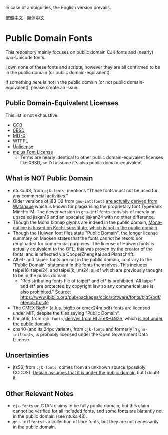 In case of ambiguities, the English version prevails.

[繁體中文](README-zhT.md) | [简体中文](README-zhS.md)

# Public Domain Fonts

This repository mainly focuses on public domain CJK fonts and (nearly) pan-Unicode fonts.

I own none of these fonts and scripts, however they are all confirmed to be in the public domain (or public domain-equivalent).

If something here is not in the public domain (or not public domain-equivalent), please create an issue.

## Public Domain-Equivalent Licenses

This list is not exhaustive.

* [CC0](https://creativecommons.org/publicdomain/zero/1.0/)
* [0BSD](https://opensource.org/license/0bsd)
* [MIT-0](https://opensource.org/license/mit-0)
* [WTFPL](http://www.wtfpl.net/txt/copying/)
* [Unlicense](https://unlicense.org/)
* [mplus Font License](https://spdx.org/licenses/mplus.html)
  * Terms are nearly identical to other public domain-equivalent licenses like 0BSD, so I'd assume it's also public domain-equivalent

## What is NOT Public Domain

* ntukai48, from `cjk-fonts`, mentions "These fonts must not be used for any commercial activities."
* Older versions of j83-32 from `gnu-intlfonts` [are actually derived from Watanabe](https://www.rpmfind.net/linux/RPM/opensuse/16.0/noarch/intlfonts-1.2.1-slfo.1.1.2.noarch.html) which is known for plagiarising the proprietary font TypeBank Mincho-M. The newer version in `gnu-intlfonts` consists of merely an upscaled jiskan16 and an upscaled jiskan24 with no other difference.
* Though the Mona bitmap glyphs are indeed in the public domain, [Mona-outline is based on Kochi-substitute](https://en.wikipedia.org/wiki/Mona_(font)), [which is not in the public domain](https://ja.wikipedia.org/wiki/%E6%9D%B1%E9%A2%A8%E3%83%95%E3%82%A9%E3%83%B3%E3%83%88).
* Though the Huiwen font files state "Public Domain", the longer license summary on Maoken states that the fonts cannot be resold nor reuploaded for commercial purposes. The license of Huiwen fonts is actually equivalent to the OFL; this was proven by the creator of the fonts, and is reflected via CooperZhengKai and Planschrift.
* All et- and taipei- fonts are not in the public domain, contrary to the "Public Domain" statement in the fonts themselves. This includes taipei16, taipei24, and taipei(k,l,m)24, all of which are previously thought to be in the public domain.
  * "Redistributing fonts file of taipei\* and et\* is prohibited. All taipei\* and et\* are protected by copyright law so any commerical use is also prohibited." Source: <https://www.ibiblio.org/pub/packages/ccic/software/fonts/big5/bdf/etenb5.ftpsite>
* The CMEX Big5+ (a.k.a. big5p or cmex24m.bdf) fonts are licensed under MIT, despite the files saying "Public Domain".
* hanja65, from `cjk-fonts`, [derives from HLaTeX-0.92e](https://ctan.org/pkg/cjk-fonts), which [is not under the public domain](https://ctan.org/pkg/hlatex-fonts).
* cns40 (and its 24px variant), from `cjk-fonts` and formerly in `gnu-intlfonts`, is probably licensed under the Open Government Data License.

## Uncertainties

* jfs56, from `cjk-fonts`, comes from an unknown source (possibly CCDOS). [Debian assumes that it is under the public domain](https://sources.debian.org/src/hbf-jfs56/1.0-3.2/debian/copyright/) but I doubt it.

## Other Relevant Notes

* `cjk-fonts` on CTAN claims to be fully public domain, but this claim cannot be verified for all included fonts, and some fonts are blatantly not in the public domain (see ntukai48).
* `gnu-intlfonts` is a collection of libre fonts, but they are not necessarily in the public domain.
